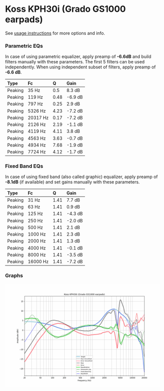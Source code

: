 # Koss KPH30i (Grado GS1000 earpads)
See [usage instructions](https://github.com/jaakkopasanen/AutoEq#usage) for more options and info.

### Parametric EQs
In case of using parametric equalizer, apply preamp of **-6.6dB** and build filters manually
with these parameters. The first 5 filters can be used independently.
When using independent subset of filters, apply preamp of **-6.6 dB**.

| Type    | Fc       |    Q | Gain    |
|:--------|:---------|:-----|:--------|
| Peaking | 35 Hz    | 0.5  | 8.3 dB  |
| Peaking | 119 Hz   | 0.48 | -6.9 dB |
| Peaking | 797 Hz   | 0.25 | 2.9 dB  |
| Peaking | 5326 Hz  | 4.23 | -7.2 dB |
| Peaking | 20317 Hz | 0.17 | -7.2 dB |
| Peaking | 2126 Hz  | 2.19 | -1.1 dB |
| Peaking | 4119 Hz  | 4.11 | 3.8 dB  |
| Peaking | 4563 Hz  | 3.63 | -0.7 dB |
| Peaking | 4934 Hz  | 7.68 | -1.9 dB |
| Peaking | 7724 Hz  | 4.12 | -1.7 dB |

### Fixed Band EQs
In case of using fixed band (also called graphic) equalizer, apply preamp of **-8.1dB**
(if available) and set gains manually with these parameters.

| Type    | Fc       |    Q | Gain    |
|:--------|:---------|:-----|:--------|
| Peaking | 31 Hz    | 1.41 | 7.7 dB  |
| Peaking | 63 Hz    | 1.41 | 0.9 dB  |
| Peaking | 125 Hz   | 1.41 | -4.3 dB |
| Peaking | 250 Hz   | 1.41 | -2.0 dB |
| Peaking | 500 Hz   | 1.41 | 2.1 dB  |
| Peaking | 1000 Hz  | 1.41 | 2.3 dB  |
| Peaking | 2000 Hz  | 1.41 | 1.3 dB  |
| Peaking | 4000 Hz  | 1.41 | -0.1 dB |
| Peaking | 8000 Hz  | 1.41 | -3.5 dB |
| Peaking | 16000 Hz | 1.41 | -7.2 dB |

### Graphs
![](./Koss%20KPH30i%20(Grado%20GS1000%20earpads).png)